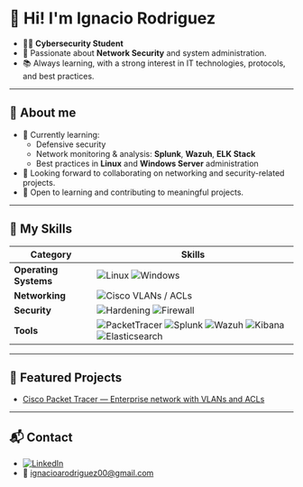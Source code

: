 # 👋 Hi! I'm Ignacio Rodriguez

- 🧑‍🎓 **Cybersecurity Student**
- 🔐 Passionate about **Network Security** and system administration.
- 📚 Always learning, with a strong interest in IT technologies, protocols, and best practices.

---

## 🔷 About me

- 🌱 Currently learning:
  - Defensive security
  - Network monitoring & analysis: **Splunk**, **Wazuh**, **ELK Stack**
  - Best practices in **Linux** and **Windows Server** administration
- 🤝 Looking forward to collaborating on networking and security-related projects.
- 🚀 Open to learning and contributing to meaningful projects.

---

## 💼 My Skills

| Category            | Skills                                      |
|---------------------|---------------------------------------------|
| **Operating Systems** | ![Linux](https://img.shields.io/badge/Linux-FCC624?logo=linux&logoColor=black) ![Windows](https://img.shields.io/badge/Windows-0078D6?logo=windows&logoColor=white) |
| **Networking**        | ![Cisco](https://img.shields.io/badge/Cisco-1BA0D7?logo=cisco&logoColor=white) VLANs / ACLs |
| **Security**          | ![Hardening](https://img.shields.io/badge/Hardening-blue) ![Firewall](https://img.shields.io/badge/Firewall-red) |
| **Tools**             | ![PacketTracer](https://img.shields.io/badge/PacketTracer-1BA0D7?logo=cisco&logoColor=white) ![Splunk](https://img.shields.io/badge/Splunk-000000?logo=splunk&logoColor=white) ![Wazuh](https://img.shields.io/badge/Wazuh-005EB8?logo=wazuh&logoColor=white) ![Kibana](https://img.shields.io/badge/Kibana-005571?logo=kibana&logoColor=white) ![Elasticsearch](https://img.shields.io/badge/Elasticsearch-005571?logo=elasticsearch&logoColor=white) |

---

## 🌟 Featured Projects

- [Cisco Packet Tracer — Enterprise network with VLANs and ACLs](https://github.com/irodriguez00/cisco-packet-tracer-vlan-acl)

---

## 📬 Contact

- [![LinkedIn](https://img.shields.io/badge/LinkedIn-0077B5?logo=linkedin&logoColor=white)](https://www.linkedin.com/in/ignacio-rodriguez00/)  
- 📧 ignacioarodriguez00@gmail.com

